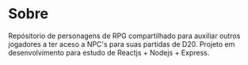 # Sobre
Repósitorio de personagens de RPG compartilhado para auxiliar outros jogadores a ter aceso a NPC's para suas partidas de D20.
Projeto em desenvolvimento para estudo de Reactjs + Nodejs + Express.


